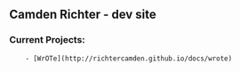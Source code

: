 ## Camden Richter - dev site

### Current Projects:
        - [WrOTe](http://richtercamden.github.io/docs/wrote)
